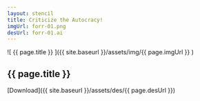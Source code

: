 ```yaml
---
layout: stencil
title: Criticize the Autocracy!
imgUrl: forr-01.png
desUrl: forr-01.ai
---
```


![ {{ page.title }} ]({{ site.baseurl }}/assets/img/{{ page.imgUrl }} )

{{ page.title }}
---

[Download]({{ site.baseurl }}/assets/des/{{ page.desUrl }})
